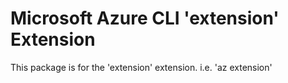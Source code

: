 Microsoft Azure CLI 'extension' Extension
==========================================

This package is for the 'extension' extension.
i.e. 'az extension'
